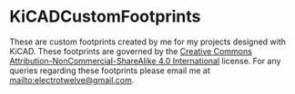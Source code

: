 KiCADCustomFootprints
=====================

These are custom footprints created by me for my projects designed with KiCAD. These footprints are governed by the <a href="http://creativecommons.org/licenses/by-nc-sa/4.0/deed.en_US" alt="Creative Commons Attribution-NonCommercial-ShareAlike 4.0 International" target="_blank">Creative Commons Attribution-NonCommercial-ShareAlike 4.0 International</a> license. For any queries regarding these footprints please email me at <mailto:electrotwelve@gmail.com>.
